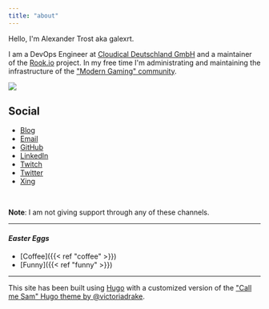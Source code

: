 ```yaml
---
title: "about"
---
```


Hello, I'm Alexander Trost aka galexrt.

I am a DevOps Engineer at [Cloudical Deutschland GmbH](https://cloudical.io/) and a maintainer of the [Rook.io](https://rook.io/) project.
In my free time I'm administrating and maintaining the infrastructure of the ["Modern Gaming" community](https://modern-gaming.net/).

<img src="profile_picture.jpg" style="max-width: 600px;">

## Social

* [Blog](https://edenmal.moe/)
* [Email](mailto:galexrt@googlemail.com)
* [GitHub](https://github.com/galexrt)
* [LinkedIn](https://www.linkedin.com/in/alexander-trost/)
* [Twitch](https://twitch.tv/galexrt)
* [Twitter](https://twitter.com/galexrt)
* [Xing](https://www.xing.com/profile/Alexander_Trost18/cv)

<br>

**Note**: I am not giving support through any of these channels.

***

#### _Easter Eggs_

* [Coffee]({{< ref "coffee" >}})
* [Funny]({{< ref "funny" >}})

***

This site has been built using [Hugo](https://gohugo.io/) with a customized version of the ["Call me Sam" Hugo theme by @victoriadrake](https://github.com/victoriadrake/hugo-theme-sam).
